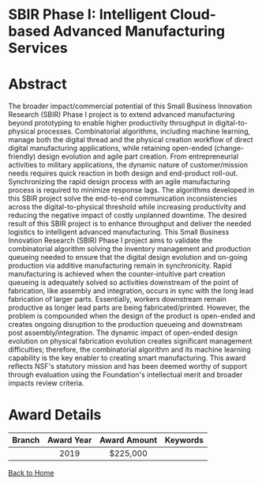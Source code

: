 
SBIR Phase I: Intelligent Cloud-based Advanced Manufacturing Services
=====================================================================

# Abstract


The broader impact/commercial potential of this Small Business Innovation Research (SBIR) Phase I project is to extend advanced manufacturing beyond prototyping to enable higher productivity throughput in digital-to-physical processes. Combinatorial algorithms, including machine learning, manage both the digital thread and the physical creation workflow of direct digital manufacturing applications, while retaining open-ended (change-friendly) design evolution and agile part creation. From entrepreneurial activities to military applications, the dynamic nature of customer/mission needs requires quick reaction in both design and end-product roll-out. Synchronizing the rapid design process with an agile manufacturing process is required to minimize response lags. The algorithms developed in this SBIR project solve the end-to-end communication inconsistencies across the digital-to-physical threshold while increasing productivity and reducing the negative impact of costly unplanned downtime. The desired result of this SBIR project is to enhance throughput and deliver the needed logistics to intelligent advanced manufacturing. This Small Business Innovation Research (SBIR) Phase I project aims to validate the combinatorial algorithm solving the inventory management and production queueing needed to ensure that the digital design evolution and on-going production via additive manufacturing remain in synchronicity. Rapid manufacturing is achieved when the counter-intuitive part creation queueing is adequately solved so activities downstream of the point of fabrication, like assembly and integration, occurs in sync with the long lead fabrication of larger parts. Essentially, workers downstream remain productive as longer lead parts are being fabricated/printed. However, the problem is compounded when the design of the product is open-ended and creates ongoing disruption to the production queueing and downstream post assembly/integration. The dynamic impact of open-ended design evolution on physical fabrication evolution creates significant management difficulties; therefore, the combinatorial algorithm and its machine learning capability is the key enabler to creating smart manufacturing. This award reflects NSF's statutory mission and has been deemed worthy of support through evaluation using the Foundation's intellectual merit and broader impacts review criteria.  

# Award Details

|Branch|Award Year|Award Amount|Keywords|
| :---: | :---: | :---: | :---: |
||2019|$225,000||
  
  


[Back to Home](https://github.com/chrischow/dod_sbir_awards/JT/#554)